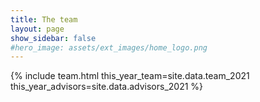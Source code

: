 ```yaml
---
title: The team
layout: page
show_sidebar: false
#hero_image: assets/ext_images/home_logo.png
---
```


{% include team.html this_year_team=site.data.team_2021 this_year_advisors=site.data.advisors_2021 %}

